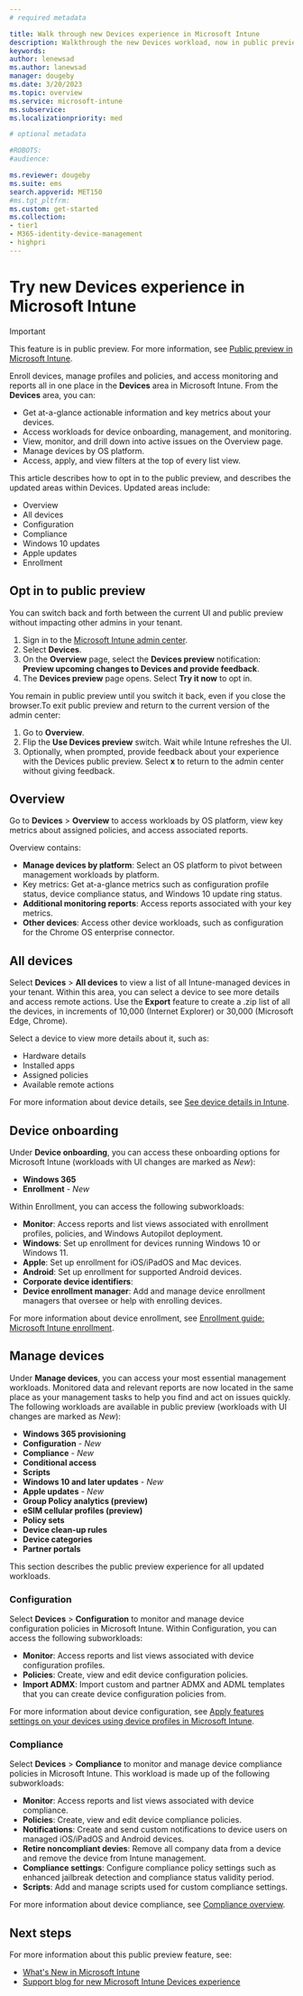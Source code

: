 ```yaml
---
# required metadata

title: Walk through new Devices experience in Microsoft Intune
description: Walkthrough the new Devices workload, now in public preview, in the Microsoft Intune admin center.  
keywords:
author: lenewsad
ms.author: lanewsad
manager: dougeby
ms.date: 3/20/2023
ms.topic: overview
ms.service: microsoft-intune
ms.subservice: 
ms.localizationpriority: med

# optional metadata

#ROBOTS:
#audience:

ms.reviewer: dougeby
ms.suite: ems
search.appverid: MET150
#ms.tgt_pltfrm:
ms.custom: get-started
ms.collection:
- tier1
- M365-identity-device-management
- highpri
---
```


# Try new Devices experience in Microsoft Intune        

> [!IMPORTANT]
> This feature is in public preview. For more information, see [Public preview in Microsoft Intune](../fundamentals/public-preview.md).  

Enroll devices, manage profiles and policies, and access monitoring and reports all in one place in the **Devices** area in Microsoft Intune. From the **Devices** area, you can:  

* Get at-a-glance actionable information and key metrics about your devices.  
* Access workloads for device onboarding, management, and monitoring.      
* View, monitor, and drill down into active issues on the Overview page. 
* Manage devices by OS platform. 
* Access, apply, and view filters at the top of every list view.  

This article describes how to opt in to the public preview, and describes the updated areas within Devices. Updated areas include:    

* Overview
* All devices  
* Configuration
* Compliance 
* Windows 10 updates  
* Apple updates  
* Enrollment  

## Opt in to public preview   
You can switch back and forth between the current UI and public preview without impacting other admins in your tenant.  

1. Sign in to the [Microsoft Intune admin center](https://go.microsoft.com/fwlink/?linkid=2109431).
2. Select **Devices**. 
3. On the **Overview** page, select the **Devices preview** notification: **Preview upcoming changes to Devices and provide feedback**. 
4. The **Devices preview** page opens. Select **Try it now** to opt in.   

You remain in public preview until you switch it back, even if you close the browser.To exit public preview and return to the current version of the admin center:  

1. Go to **Overview**. 
2. Flip the **Use Devices preview** switch. Wait while Intune refreshes the UI.  
3. Optionally, when prompted, provide feedback about your experience with the Devices public preview. Select **x** to return to the admin center without giving feedback.      

## Overview         
Go to **Devices** > **Overview** to access workloads by OS platform, view key metrics about assigned policies, and access associated reports.  

Overview contains:  

* **Manage devices by platform**: Select an OS platform to pivot between management workloads by platform.
* Key metrics: Get at-a-glance metrics such as configuration profile status, device compliance status, and Windows 10 update ring status.  
* **Additional monitoring reports**: Access reports associated with your key metrics.  
* **Other devices**: Access other device workloads, such as configuration for the Chrome OS enterprise connector.  

## All devices  
Select **Devices** > **All devices** to view a list of all Intune-managed devices in your tenant. Within this area, you can select a device to see more details and access remote actions. Use the **Export** feature to create a .zip list of all the devices, in increments of 10,000 (Internet Explorer) or 30,000 (Microsoft Edge, Chrome).  

Select a device to view more details about it, such as:  
* Hardware details  
* Installed apps  
* Assigned policies  
* Available remote actions  

For more information about device details, see [See device details in Intune](../remote-actions/device-inventory.md).   

## Device onboarding  
Under **Device onboarding**, you can access these onboarding options for Microsoft Intune (workloads with UI changes are marked as *New*):

* **Windows 365**  
* **Enrollment** - *New* 

Within Enrollment, you can access the following subworkloads: 

* **Monitor**: Access reports and list views associated with enrollment profiles, policies, and Windows Autopilot deployment. 
* **Windows**: Set up enrollment for devices running Windows 10 or Windows 11.    
* **Apple**: Set up enrollment for iOS/iPadOS and Mac devices.  
* **Android**: Set up enrollment for supported Android devices.     
* **Corporate device identifiers**: 
* **Device enrollment manager**: Add and manage device enrollment managers that oversee or help with enrolling devices.            

For more information about device enrollment, see [Enrollment guide: Microsoft Intune enrollment](../fundamentals/deployment-guide-enrollment.md).  

## Manage devices    
Under **Manage devices**, you can access your most essential management workloads. Monitored data and relevant reports are now located in the same place as your management tasks to help you find and act on issues quickly. The following workloads are available in public preview (workloads with UI changes are marked as *New*):         

* **Windows 365 provisioning**     
* **Configuration** - *New* 
* **Compliance** - *New* 
* **Conditional access**
* **Scripts**
* **Windows 10 and later updates** - *New*   
* **Apple updates** - *New*  
* **Group Policy analytics (preview)**  
* **eSIM cellular profiles (preview)**  
* **Policy sets**  
* **Device clean-up rules**  
* **Device categories**  
* **Partner portals**   

This section describes the public preview experience for all updated workloads.  

### Configuration 
Select **Devices** > **Configuration** to monitor and manage device configuration policies in Microsoft Intune. Within Configuration, you can access the following subworkloads: 

* **Monitor**: Access reports and list views associated with device configuration profiles.          
* **Policies**: Create, view and edit device configuration policies.      
* **Import ADMX**: Import custom and partner ADMX and ADML templates that you can create device configuration policies from.   

For more information about device configuration, see [Apply features settings on your devices using device profiles in Microsoft Intune](../configuration/device-profiles.md). 

### Compliance  
Select **Devices** > **Compliance** to monitor and manage device compliance policies in Microsoft Intune. This workload is made up of the following subworkloads:

* **Monitor**: Access reports and list views associated with device compliance.          
* **Policies**: Create, view and edit device compliance policies.
* **Notifications**: Create and send custom notifications to device users on managed iOS/iPadOS and Android devices.  
* **Retire noncompliant devies**: Remove all company data from a device and remove the device from Intune management. 
* **Compliance settings**: Configure compliance policy settings such as enhanced jailbreak detection and compliance status validity period.      
* **Scripts**: Add and manage scripts used for custom compliance settings.   

For more information about device compliance, see [Compliance overview](../protect/device-compliance-get-started.md). 

## Next steps  

For more information about this public preview feature, see:

* [What's New in Microsoft Intune](../fundamentals/whats-new.md#week-of-march-20-2023)  
* [Support blog for new Microsoft Intune Devices experience]() 
